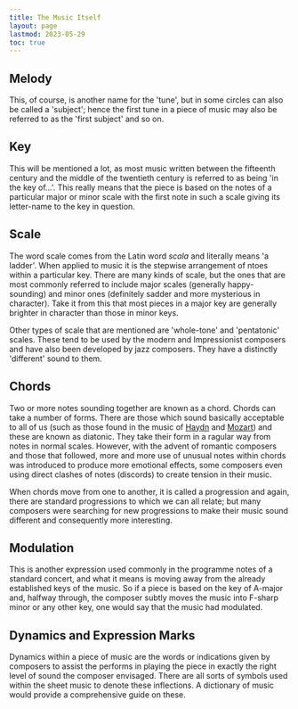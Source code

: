 ```yaml
---
title: The Music Itself
layout: page
lastmod: 2023-05-29
toc: true
---
```


## Melody

This, of course, is another name for the 'tune', but in some circles can also be called a 'subject'; hence the first tune in a piece of music may also be referred to as the 'first subject' and so on.

## Key

This will be mentioned a lot, as most music written between the fifteenth century and the middle of the twentieth century is referred to as being 'in the key of...'. This really means that the piece is based on the notes of a particular major or minor scale with the first note in such a scale giving its letter-name to the key in question.

## Scale

The word scale comes from the Latin word _scala_ and literally means 'a ladder'. When applied to music it is the stepwise arrangement of ntoes within a particular key. There are many kinds of scale, but the ones that are most commonly referred to include major scales (generally happy-sounding) and minor ones (definitely sadder and more mysterious in character). Take it from this that most pieces in a major key are generally brighter in character than those in minor keys.

Other types of scale that are mentioned are 'whole-tone' and 'pentatonic' scales. These tend to be used by the modern and Impressionist composers and have also been developed by jazz composers. They have a distinctly 'different' sound to them.

## Chords

Two or more notes sounding together are known as a chord. Chords can take a number of forms. There are those which sound basically acceptable to all of us (such as those found in the music of [Haydn](/classical/JHay) and [Mozart](/classical/WMoz)) and these are known as diatonic. They take their form in a ragular way from notes in normal scales. However, with the advent of romantic composers and those that followed, more and more use of unusual notes within chords was introduced to produce more emotional effects, some composers even using direct clashes of notes (discords) to create tension in their music.

When chords move from one to another, it is called a progression and again, there are standard progressions to which we can all relate; but many composers were searching for new progressions to make their music sound different and consequently more interesting.

## Modulation

This is another expression used commonly in the programme notes of a standard concert, and what it means is moving away from the already established keys of the music. So if a piece is based on the key of A-major and, halfway through, the composer subtly moves the music into F-sharp minor or any other key, one would say that the music had modulated.

## Dynamics and Expression Marks

Dynamics within a piece of music are the words or indications given by composers to assist the performs in playing the piece in exactly the right level of sound the composer envisaged. There are all sorts of symbols used within the sheet music to denote these inflections. A dictionary of music would provide a comprehensive guide on these.
